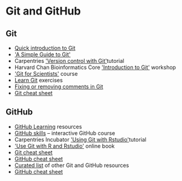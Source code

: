 # Git and GitHub

## Git

- [Quick introduction to Git](https://vickyikechukwu.hashnode.dev/introduction-to-git-in-16-minutes)
- ['](https://help.github.com/articles/git-and-github-learning-resources/)[A Simple Guide to Git'](https://help.github.com/articles/git-and-github-learning-resources/)
- Carpentries ['Version control with Git'](https://swcarpentry.github.io/git-novice/)tutorial
- Harvard Chan Bioinformatics Core ['Introduction to Git'](https://github.com/hbctraining/Training-modules/tree/master/Git-Github) workshop
- ['](https://milesmcbain.github.io/git_4_sci/)[Git for Scientists'](https://milesmcbain.github.io/git_4_sci/) course
- [Learn Git](https://gitexercises.fracz.com/) exercises
- [Fixing or removing comments in Git](https://sethrobertson.github.io/GitFixUm/fixup.html)
- [Git cheat sheet](https://github.com/arslanbilal/git-cheat-sheet)

## GitHub

- [GitHub Learning](https://help.github.com/articles/git-and-github-learning-resources/) resources
- [GitHub skills](https://skills.github.com/) – interactive GitHub course
- Carpentries Incubator ['Using Git with Rstudio'](https://carpentries-incubator.github.io/git-Rstudio-course/)tutorial
- ['Use Git with R and Rstudio'](https://happygitwithr.com/) online book
- [Git cheat sheet](https://github.com/arslanbilal/git-cheat-sheet)
- [GitHub cheat sheet](https://github.com/tiimgreen/github-cheat-sheet#readme)
- [Curated list](https://learnbyexample.github.io/curated_resources/git_and_github.html) of other Git and GitHub resources
- [GitHub cheat sheet](https://github.com/tiimgreen/github-cheat-sheet#readme)

